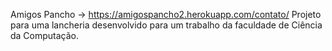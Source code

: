 Amigos Pancho -> https://amigospancho2.herokuapp.com/contato/
  Projeto para uma lancheria desenvolvido para um trabalho da faculdade de Ciência da Computação.
